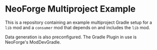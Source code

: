 # NeoForge Multiproject Example

This is a repository containing an example multiproject Gradle setup for
a `lib` mod and a `consumer` mod that depends on and includes the `lib` mod.

Data generation is also preconfigured. The Gradle Plugin in use is NeoForge's ModDevGradle.